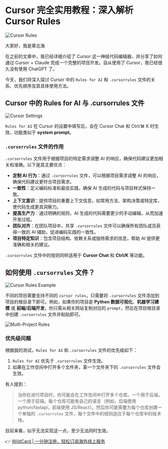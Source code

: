 # Cursor 完全实用教程：深入解析 Cursor Rules

![Cursor Rules](&thumbnail=660x2147483647&quality=80&type=jpg)

大家好，我是章北海

在之前的文章中，我已经详细介绍了 Cursor 这一神级代码编辑器，并分享了如何通过 Cursor + Claude 完成一个完整的项目开发。自从使用了 Cursor，我已经很久没有使用 ChatGPT 了。

今天，我们将深入探讨 Cursor 中的 `Rules for AI` 和 `.cursorrules` 文件的关系、优先顺序及其具体使用方法。

## Cursor 中的 Rules for AI 与 .cursorrules 文件

![Cursor Settings](&thumbnail=660x2147483647&quality=80&type=jpg)

`Rules for AI` 在 Cursor 的设置中填写后，会在 Cursor Chat 和 Ctrl/⌘ K 时生效，功能类似于 **system prompt**。

### `.cursorrules` 文件的作用

`.cursorrules` 文件用于根据项目的特定需求调整 AI 的响应，确保代码建议更加相关和准确。以下是其主要优点：

- **定制 AI 行为**：通过 `.cursorrules` 文件，可以根据项目需求调整 AI 的响应，确保代码建议更符合项目需求。
- **一致性**：定义编码标准和最佳实践，确保 AI 生成的代码与项目样式保持一致。
- **上下文意识**：提供项目的重要上下文信息，如常用方法、架构决策或特定库，使代码生成更具洞察力。
- **提高生产力**：通过明确的规则，AI 生成的代码需要更少的手动编辑，从而加速开发过程。
- **团队对齐**：在团队项目中，共享 `.cursorrules` 文件可以确保所有团队成员获得一致的 AI 辅助，促进编码实践的一致性。
- **项目特定知识**：包含项目结构、依赖关系或独特需求的信息，帮助 AI 提供更准确和相关的建议。

`.cursorrules` 文件中的规则同样适用于 **Cursor Chat** 和 **Ctrl/K** 等功能。

## 如何使用 `.cursorrules` 文件？

![Cursor Rules Example](&thumbnail=660x2147483647&quality=80&type=jpg)

不同的项目需要支持不同的 `cursor rules`，只需要将 `.cursorrules` 文件添加到项目的根目录下即可。例如，如果你的项目是 **Python 数据可视化**、**机器学习建模** 或 **前端/后端开发**，你只需从相关网站复制对应的 `prompt`，然后在项目根目录中创建 `.cursorrules` 文件并粘贴即可。

![Multi-Project Rules](&thumbnail=660x2147483647&quality=80&type=jpg)

### 优先级问题

根据我的测试，`Rules for AI` 和 `.cursorrules` 文件的优先级如下：

1. `Rules for AI` 优先于 `.cursorrules` 文件生效。
2. 如果在工作空间中打开多个文件夹，第一个文件夹下的 `.cursorrules` 文件会生效。

有人提到：

> 当你在进行项目时，你可能会在工作空间中打开多个仓库。一个用于后端，一个用于前端，每个仓库可能有自己的语言（例如，后端使用 python/fastapi，前端使用 JS/React）。然后你可能需要为每个仓库创建一个单独的 `.cursorrules` 文件，每个文件中的规则适应于每个仓库中的技术栈。

目前来看，似乎无法实现这一点，至少无法同时生效。

👉 [WildCard | 一分钟注册，轻松订阅海外线上服务](https://bbtdd.com/WildCard)
